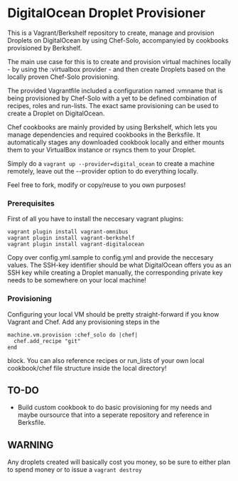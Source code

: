 # DigitalOcean Droplet Provisioner

This is a Vagrant/Berkshelf repository to create, manage and provision Droplets on DigitalOcean by using Chef-Solo,
accompanyied by cookbooks provisioned by Berkshelf.

The main use case for this is to create and provision virtual machines locally - by using the :virtualbox provider - 
and then create Droplets based on the locally proven Chef-Solo provisioning. 

The provided Vagrantfile included a configuration named :vmname that is being provisioned by Chef-Solo with a yet
to be defined combination of recipes, roles and run-lists. The exact same provisioning can be used to create a
Droplet on DigitalOcean.

Chef cookbooks are mainly provided by using Berkshelf, which lets you manage dependencies and required cookbooks in the
Berksfile. It automatically stages any downloaded cookbook locally and either mounts them to your VirtualBox instance or
rsyncs them to your Droplet.

Simply do a `vagrant up --provider=digital_ocean` to create a machine remotely, leave out the --provider option to do
everything locally.

Feel free to fork, modify or copy/reuse to you own purposes!

### Prerequisites

First of all you have to install the neccesary vagrant plugins:
    
    vagrant plugin install vagrant-omnibus
    vagrant plugin install vagrant-berkshelf
    vagrant plugin install vagrant-digitalocean
    
Copy over config.yml.sample to config.yml and provide the neccesary values. The SSH-key identifier should be what
DigitalOcean offers you as an SSH key while creating a Droplet manually, the corresponding private key needs to be
somewhere on your local machine!

### Provisioning

Configuring your local VM should be pretty straight-forward if you know Vagrant and Chef. Add any provisioning steps in the 

    machine.vm.provision :chef_solo do |chef|
      chef.add_recipe "git"
    end
    
block. You can also reference recipes or run_lists of your own local cookbook/chef file structure inside the local directory!

## TO-DO

 * Build custom cookbook to do basic provisioning for my needs and maybe oursource that into a seperate repository and 
 reference in Berksfile.

## WARNING

Any droplets created will basically cost you money, so be sure to either plan to spend money or to issue a `vagrant destroy` 
